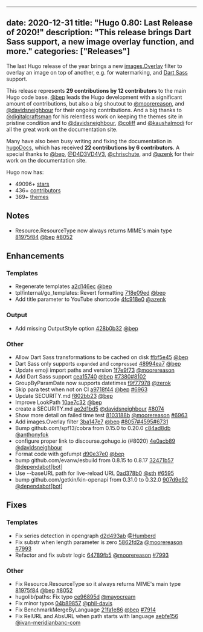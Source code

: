 
---
date: 2020-12-31
title: "Hugo 0.80: Last Release of 2020!"
description: "This release brings Dart Sass support, a new image overlay function, and more."
categories: ["Releases"]
---

The last Hugo release of the year brings a new [images.Overlay](https://gohugo.io/functions/images/#overlay) filter to overlay an image on top of another, e.g. for watermarking, and [Dart Sass](https://gohugo.io/hugo-pipes/toCSS/#options) support.

This release represents **29 contributions by 12 contributors** to the main Hugo code base. [@bep](https://github.com/bep) leads the Hugo development with a significant amount of contributions, but also a big shoutout to [@moorereason](https://github.com/moorereason), and [@davidsneighbour](https://github.com/davidsneighbour) for their ongoing contributions.
And a big thanks to [@digitalcraftsman](https://github.com/digitalcraftsman) for his relentless work on keeping the themes site in pristine condition and to [@davidsneighbour](https://github.com/davidsneighbour), [@coliff](https://github.com/coliff) and [@kaushalmodi](https://github.com/kaushalmodi) for all the great work on the documentation site.

Many have also been busy writing and fixing the documentation in [hugoDocs](https://github.com/gohugoio/hugoDocs), 
which has received **22 contributions by 6 contributors**. A special thanks to [@bep](https://github.com/bep), [@D4D3VD4V3](https://github.com/D4D3VD4V3), [@chrischute](https://github.com/chrischute), and [@azenk](https://github.com/azenk) for their work on the documentation site.


Hugo now has:

* 49096+ [stars](https://github.com/gohugoio/hugo/stargazers)
* 436+ [contributors](https://github.com/gohugoio/hugo/graphs/contributors)
* 369+ [themes](http://themes.gohugo.io/)

## Notes

* Resource.ResourceType now always returns MIME's main type [81975f84](https://github.com/gohugoio/hugo/commit/81975f847dc19c21c2321207645807771db97fab) [@bep](https://github.com/bep) [#8052](https://github.com/gohugoio/hugo/issues/8052)

## Enhancements

### Templates

* Regenerate templates [a2d146ec](https://github.com/gohugoio/hugo/commit/a2d146ec32a26ccca9ffa68d3c840ec5b08cca96) [@bep](https://github.com/bep) 
* tpl/internal/go_templates: Revert formatting [718e09ed](https://github.com/gohugoio/hugo/commit/718e09ed4bc538f4fccc4337f99e9eb86aea31f3) [@bep](https://github.com/bep) 
* Add title parameter to YouTube shortcode [4fc918e0](https://github.com/gohugoio/hugo/commit/4fc918e02cfc7f260d6312248ff9d33e95b27943) [@azenk](https://github.com/azenk) 

### Output

* Add missing OutputStyle option [428b0b32](https://github.com/gohugoio/hugo/commit/428b0b32947ec16f8585b8c33548d72fd4fb025d) [@bep](https://github.com/bep) 

### Other

* Allow Dart Sass transformations to be cached on disk [ffbf5e45](https://github.com/gohugoio/hugo/commit/ffbf5e45fa0617a37950b34deab63736b1c6b1d3) [@bep](https://github.com/bep) 
* Dart Sass only supports `expanded` and `compressed` [48994ea7](https://github.com/gohugoio/hugo/commit/48994ea766f08332f57c0f8e74843b6c8617c3d1) [@bep](https://github.com/bep) 
* Update emoji import paths and version [1f7e9f73](https://github.com/gohugoio/hugo/commit/1f7e9f733397b891cefc725ffc94ba901e70425a) [@moorereason](https://github.com/moorereason) 
* Add Dart Sass support [cea15740](https://github.com/gohugoio/hugo/commit/cea157402365f34a69882110a4208999728007a6) [@bep](https://github.com/bep) [#7380](https://github.com/gohugoio/hugo/issues/7380)[#8102](https://github.com/gohugoio/hugo/issues/8102)
* GroupByParamDate now supports datetimes [f9f77978](https://github.com/gohugoio/hugo/commit/f9f779786edcefc4449a14cfc04dd93379f71373) [@zerok](https://github.com/zerok) 
* Skip para test when not on CI [a9718f44](https://github.com/gohugoio/hugo/commit/a9718f44cd6c938448fc697f0ec720ebed7d863a) [@bep](https://github.com/bep) [#6963](https://github.com/gohugoio/hugo/issues/6963)
* Update SECURITY.md [f802bb23](https://github.com/gohugoio/hugo/commit/f802bb236a60dcc6c64d53edac634891272e0c07) [@bep](https://github.com/bep) 
* Improve LookPath [10ae7c32](https://github.com/gohugoio/hugo/commit/10ae7c3210cd1add14d3750aa9512a87df0e1146) [@bep](https://github.com/bep) 
* create a SECURITY.md [ae2d1bd5](https://github.com/gohugoio/hugo/commit/ae2d1bd52df0099190ef9195666d0788708b0385) [@davidsneighbour](https://github.com/davidsneighbour) [#8074](https://github.com/gohugoio/hugo/issues/8074)
* Show more detail on failed time test [8103188b](https://github.com/gohugoio/hugo/commit/8103188b9b9e8eeb3bcb53c8b64e2b83397e82ae) [@moorereason](https://github.com/moorereason) [#6963](https://github.com/gohugoio/hugo/issues/6963)
* Add images.Overlay filter [3ba147e7](https://github.com/gohugoio/hugo/commit/3ba147e702a5ae0af6e8b3b0296d256c3246a546) [@bep](https://github.com/bep) [#8057](https://github.com/gohugoio/hugo/issues/8057)[#4595](https://github.com/gohugoio/hugo/issues/4595)[#6731](https://github.com/gohugoio/hugo/issues/6731)
* Bump github.com/spf13/cobra from 0.15.0 to 0.20.0 [c84ad8db](https://github.com/gohugoio/hugo/commit/c84ad8db821c10225c0e603c6ec920c67b6ce36f) [@anthonyfok](https://github.com/anthonyfok) 
* configure proper link to discourse.gohugo.io (#8020) [4e0acb89](https://github.com/gohugoio/hugo/commit/4e0acb89b793d8895dc53eb8887be27430c3ab31) [@davidsneighbour](https://github.com/davidsneighbour) 
* Format code with gofumpt [d90e37e0](https://github.com/gohugoio/hugo/commit/d90e37e0c6e812f9913bf256c9c81aa05b7a08aa) [@bep](https://github.com/bep) 
* bump github.com/evanw/esbuild from 0.8.15 to 0.8.17 [32471b57](https://github.com/gohugoio/hugo/commit/32471b57bde51c55a15dbf1db75d6e5f7232c347) [@dependabot[bot]](https://github.com/apps/dependabot) 
* Use --baseURL path for live-reload URL [0ad378b0](https://github.com/gohugoio/hugo/commit/0ad378b09cea90a2a70d7ff06af668abe22475a1) [@sth](https://github.com/sth) [#6595](https://github.com/gohugoio/hugo/issues/6595)
* bump github.com/getkin/kin-openapi from 0.31.0 to 0.32.0 [907d9e92](https://github.com/gohugoio/hugo/commit/907d9e92682ed56a57a2206ae9bd9a985b3e1870) [@dependabot[bot]](https://github.com/apps/dependabot) 

## Fixes

### Templates

* Fix series detection in opengraph [d2d493ab](https://github.com/gohugoio/hugo/commit/d2d493ab5d6a054001a8448ea0de2949dac4b30e) [@Humberd](https://github.com/Humberd) 
* Fix substr when length parameter is zero [5862fd2a](https://github.com/gohugoio/hugo/commit/5862fd2a60b5d16f2437bd8c8b7bac700de5f047) [@moorereason](https://github.com/moorereason) [#7993](https://github.com/gohugoio/hugo/issues/7993)
* Refactor and fix substr logic [64789fb5](https://github.com/gohugoio/hugo/commit/64789fb5dcf8326f14f13d69a2576ae3aa2bbbaa) [@moorereason](https://github.com/moorereason) [#7993](https://github.com/gohugoio/hugo/issues/7993)

### Other

* Fix Resource.ResourceType so it always returns MIME's main type [81975f84](https://github.com/gohugoio/hugo/commit/81975f847dc19c21c2321207645807771db97fab) [@bep](https://github.com/bep) [#8052](https://github.com/gohugoio/hugo/issues/8052)
* hugolib/paths: Fix typo [ce96895d](https://github.com/gohugoio/hugo/commit/ce96895debb67df20ae24fb5f0f04b98a30cc6cc) [@mayocream](https://github.com/mayocream) 
* Fix minor typos [04b89857](https://github.com/gohugoio/hugo/commit/04b89857e104ac7dcbf9fc65d8d4f1a1178123e6) [@phil-davis](https://github.com/phil-davis) 
* Fix BenchmarkMergeByLanguage [21fa1e86](https://github.com/gohugoio/hugo/commit/21fa1e86f2aa929fb0983a0cc3dc4e271ea1cc54) [@bep](https://github.com/bep) [#7914](https://github.com/gohugoio/hugo/issues/7914)
* Fix RelURL and AbsURL when path starts with language [aebfe156](https://github.com/gohugoio/hugo/commit/aebfe156fb2f27057e61b2e50c7576e6b06dab58) [@ivan-meridianbanc-com](https://github.com/ivan-meridianbanc-com) 





